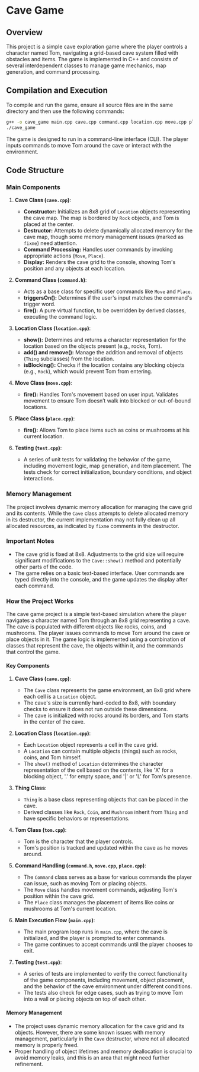 # Cave Game

## Overview
This project is a simple cave exploration game where the player controls a character named Tom, navigating a grid-based cave system filled with obstacles and items. The game is implemented in C++ and consists of several interdependent classes to manage game mechanics, map generation, and command processing.

## Compilation and Execution
To compile and run the game, ensure all source files are in the same directory and then use the following commands:

```bash
g++ -o cave_game main.cpp cave.cpp command.cpp location.cpp move.cpp place.cpp test.cpp tom.cpp
./cave_game
```

The game is designed to run in a command-line interface (CLI). The player inputs commands to move Tom around the cave or interact with the environment.

## Code Structure

### Main Components

1. **Cave Class (`cave.cpp`)**:
   - **Constructor:** Initializes an 8x8 grid of `Location` objects representing the cave map. The map is bordered by `Rock` objects, and Tom is placed at the center.
   - **Destructor:** Attempts to delete dynamically allocated memory for the cave map, though some memory management issues (marked as `fixme`) need attention.
   - **Command Processing:** Handles user commands by invoking appropriate actions (`Move`, `Place`).
   - **Display:** Renders the cave grid to the console, showing Tom's position and any objects at each location.

2. **Command Class (`command.h`)**:
   - Acts as a base class for specific user commands like `Move` and `Place`.
   - **triggersOn():** Determines if the user's input matches the command's trigger word.
   - **fire():** A pure virtual function, to be overridden by derived classes, executing the command logic.

3. **Location Class (`location.cpp`)**:
   - **show():** Determines and returns a character representation for the location based on the objects present (e.g., rocks, Tom).
   - **add() and remove():** Manage the addition and removal of objects (`Thing` subclasses) from the location.
   - **isBlocking():** Checks if the location contains any blocking objects (e.g., `Rock`), which would prevent Tom from entering.

4. **Move Class (`move.cpp`)**:
   - **fire():** Handles Tom's movement based on user input. Validates movement to ensure Tom doesn’t walk into blocked or out-of-bound locations.

5. **Place Class (`place.cpp`)**:
   - **fire():** Allows Tom to place items such as coins or mushrooms at his current location.

6. **Testing (`test.cpp`)**:
   - A series of unit tests for validating the behavior of the game, including movement logic, map generation, and item placement. The tests check for correct initialization, boundary conditions, and object interactions.

### Memory Management
The project involves dynamic memory allocation for managing the cave grid and its contents. While the `Cave` class attempts to delete allocated memory in its destructor, the current implementation may not fully clean up all allocated resources, as indicated by `fixme` comments in the destructor.

### Important Notes
- The cave grid is fixed at 8x8. Adjustments to the grid size will require significant modifications to the `Cave::show()` method and potentially other parts of the code.
- The game relies on a basic text-based interface. User commands are typed directly into the console, and the game updates the display after each command.

### How the Project Works

The cave game project is a simple text-based simulation where the player navigates a character named Tom through an 8x8 grid representing a cave. The cave is populated with different objects like rocks, coins, and mushrooms. The player issues commands to move Tom around the cave or place objects in it. The game logic is implemented using a combination of classes that represent the cave, the objects within it, and the commands that control the game.

#### Key Components

1. **Cave Class (`cave.cpp`)**:
   - The `Cave` class represents the game environment, an 8x8 grid where each cell is a `Location` object.
   - The cave's size is currently hard-coded to 8x8, with boundary checks to ensure it does not run outside these dimensions.
   - The cave is initialized with rocks around its borders, and Tom starts in the center of the cave.

2. **Location Class (`location.cpp`)**:
   - Each `Location` object represents a cell in the cave grid.
   - A `Location` can contain multiple objects (things) such as rocks, coins, and Tom himself.
   - The `show()` method of `Location` determines the character representation of the cell based on the contents, like 'X' for a blocking object, '.' for empty space, and '|' or 'L' for Tom's presence.

3. **Thing Class**:
   - `Thing` is a base class representing objects that can be placed in the cave.
   - Derived classes like `Rock`, `Coin`, and `Mushroom` inherit from `Thing` and have specific behaviors or representations.

4. **Tom Class (`tom.cpp`)**:
   - Tom is the character that the player controls.
   - Tom's position is tracked and updated within the cave as he moves around.

5. **Command Handling (`command.h`, `move.cpp`, `place.cpp`)**:
   - The `Command` class serves as a base for various commands the player can issue, such as moving Tom or placing objects.
   - The `Move` class handles movement commands, adjusting Tom's position within the cave grid.
   - The `Place` class manages the placement of items like coins or mushrooms at Tom's current location.

6. **Main Execution Flow (`main.cpp`)**:
   - The main program loop runs in `main.cpp`, where the cave is initialized, and the player is prompted to enter commands.
   - The game continues to accept commands until the player chooses to exit.

7. **Testing (`test.cpp`)**:
   - A series of tests are implemented to verify the correct functionality of the game components, including movement, object placement, and the behavior of the cave environment under different conditions.
   - The tests also check for edge cases, such as trying to move Tom into a wall or placing objects on top of each other.

#### Memory Management

- The project uses dynamic memory allocation for the cave grid and its objects. However, there are some known issues with memory management, particularly in the `Cave` destructor, where not all allocated memory is properly freed.
- Proper handling of object lifetimes and memory deallocation is crucial to avoid memory leaks, and this is an area that might need further refinement.

